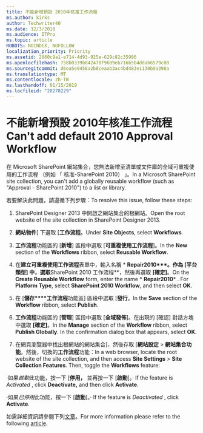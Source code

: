 ```yaml
---
title: 不能新增預設 2010年核准工作流程
ms.author: kirks
author: Techwriter40
ms.date: 12/3/2018
ms.audience: ITPro
ms.topic: article
ROBOTS: NOINDEX, NOFOLLOW
localization_priority: Priority
ms.assetid: 2060c9a1-e714-4d93-925e-629c82c35986
ms.openlocfilehash: 758b0339b842478f9609eb716b5b4ddab6579c80
ms.sourcegitcommit: d6ea5e9458a2b8ceaab3ac4bd483e1130b9a398a
ms.translationtype: MT
ms.contentlocale: zh-TW
ms.lasthandoff: 01/15/2019
ms.locfileid: "28278229"
---
```

# <a name="cant-add-default-2010-approval-workflow"></a><span data-ttu-id="7ec16-102">不能新增預設 2010年核准工作流程</span><span class="sxs-lookup"><span data-stu-id="7ec16-102">Can't add default 2010 Approval Workflow</span></span>

<span data-ttu-id="7ec16-103">在 Microsoft SharePoint 網站集合，您無法新增至清單或文件庫的全域可重複使用的工作流程 （例如 「 核准-SharePoint 2010） 」。</span><span class="sxs-lookup"><span data-stu-id="7ec16-103">In a Microsoft SharePoint site collection, you can't add a globally reusable workflow (such as "Approval - SharePoint 2010") to a list or library.</span></span>
  
<span data-ttu-id="7ec16-104">若要解決此問題，請遵循下列步驟：</span><span class="sxs-lookup"><span data-stu-id="7ec16-104">To resolve this issue, follow these steps:</span></span> 
  
1. <span data-ttu-id="7ec16-105">SharePoint Designer 2013 中開啟之網站集合的根網站。</span><span class="sxs-lookup"><span data-stu-id="7ec16-105">Open the root website of the site collection in SharePoint Designer 2013.</span></span>
  
2. <span data-ttu-id="7ec16-106">**網站物件**] 下選取 [**工作流程**。</span><span class="sxs-lookup"><span data-stu-id="7ec16-106">Under **Site Objects**, select **Workflows**.</span></span> 
  
3. <span data-ttu-id="7ec16-107">**工作流程**功能區的 [**新增**] 區段中選取 [**可重複使用工作流程**]。</span><span class="sxs-lookup"><span data-stu-id="7ec16-107">In the **New** section of the **Workflows** ribbon, select **Reusable Workflow**.</span></span> 
  
4. <span data-ttu-id="7ec16-p101">在**建立可重複使用工作流程**表單中，輸入名稱 \* **Repair2010\*\*\*。作為 [**平台類型**] 中，選取**SharePoint 2010 工作流程\*\*，然後再選取 **[確定]**。</span><span class="sxs-lookup"><span data-stu-id="7ec16-p101">On the **Create Reusable Workflow** form, enter the name  \* **Repair2010**\* . For **Platform Type**, select **SharePoint 2010 Workflow**, and then select **OK**.</span></span> 
  
5. <span data-ttu-id="7ec16-110">在 [**儲存\*\*\*\*工作流程**功能區] 區段中選取 [**發行**。</span><span class="sxs-lookup"><span data-stu-id="7ec16-110">In the **Save** section of the **Workflow** ribbon, select **Publish**.</span></span> 
  
6. <span data-ttu-id="7ec16-p102">**工作流程**功能區的 [**管理**] 區段中選取 [**全域發佈**]。在出現的 [確認] 對話方塊中選取 **[確定]**。</span><span class="sxs-lookup"><span data-stu-id="7ec16-p102">In the **Manage** section of the **Workflow** ribbon, select **Publish Globally**. In the confirmation dialog box that appears, select **OK**.</span></span> 
  
7. <span data-ttu-id="7ec16-p103">在網頁瀏覽器中找出根網站的網站集合]，然後存取 [**網站設定** \> **網站集合功能**。然後，切換的**工作流程**功能：</span><span class="sxs-lookup"><span data-stu-id="7ec16-p103">In a web browser, locate the root website of the site collection, and then access **Site Settings** \> **Site Collection Features**. Then, toggle the **Workflows** feature:</span></span> 
  
<span data-ttu-id="7ec16-115">·如果*啟動*此功能，按一下 [**停用，** 並再按一下 [**啟動**]。</span><span class="sxs-lookup"><span data-stu-id="7ec16-115">· If the feature is  *Activated*  , click **Deactivate,** and then click **Activate**.</span></span> 
  
<span data-ttu-id="7ec16-116">·如果*已停用*此功能，按一下 [**啟動**]。</span><span class="sxs-lookup"><span data-stu-id="7ec16-116">· If the feature is  *Deactivated*  , click **Activate**.</span></span> 
  
<span data-ttu-id="7ec16-117">如需詳細資訊請參閱下列[文章](https://go.microsoft.com/fwlink/?linkid=2047770&amp;clcid=0x409)。</span><span class="sxs-lookup"><span data-stu-id="7ec16-117">For more information please refer to the following [article](https://go.microsoft.com/fwlink/?linkid=2047770&amp;clcid=0x409).</span></span>
  


